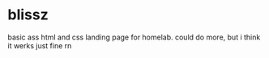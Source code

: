 # blissz

basic ass html and css landing page for homelab.
could do more, but i think it werks just fine rn

